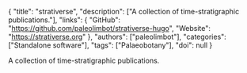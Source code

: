 {
  "title": "strativerse",
  "description": ["A collection of time-stratigraphic publications."],
  "links": {
    "GitHub": "https://github.com/paleolimbot/strativerse-hugo",
    "Website": "https://strativerse.org"
  },
  "authors": ["paleolimbot"],
  "categories": ["Standalone software"],
  "tags": ["Palaeobotany"],
  "doi": null
}

<!-- Generated by csv2md.R – do not edit by hand -->

A collection of time-stratigraphic publications.